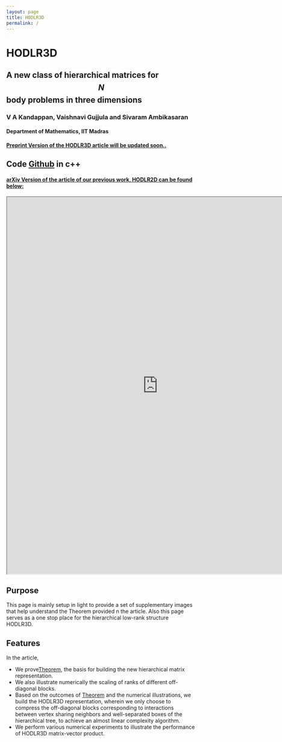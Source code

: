 ```yaml
---
layout: page
title: HODLR3D
permalink: /
---
```



# HODLR3D
## A new class of hierarchical matrices for $$N$$ body problems in three dimensions
### V A Kandappan, Vaishnavi Gujjula and Sivaram Ambikasaran
#### Department of Mathematics, IIT Madras
#### <u>Preprint Version of the HODLR3D article will be updated soon..</u>

## Code [Github](https://github.com/vaishna77/HODLR3D) in c++

#### <u>arXiv Version of the article of our previous work, HODLR2D can be found below:</u>
<iframe src="https://arxiv.org/pdf/2204.05536.pdf" height="1000" width="800"></iframe>

## Purpose

This page is mainly setup in light to provide a set of supplementary images that help understand the Theorem provided n the article. Also this page serves as a one stop place for the hierarchical low-rank structure HODLR3D.




## Features

In the article, 
* We prove[Theorem](https://kandapva.github.io/hodlr3d/theorem/), the basis for building the new hierarchical matrix representation. 
* We also illustrate numerically the scaling of ranks of different off-diagonal blocks.
* Based on the outcomes of [Theorem](https://kandapva.github.io/hodlr3d/theorem/) and the numerical illustrations, we build the HODLR3D representation, wherein we only choose to compress the off-diagonal blocks corresponding to interactions between vertex sharing neighbors and well-separated boxes of the hierarchical tree, to achieve an almost linear complexity algorithm. 
* We perform various numerical experiments to illustrate the performance of HODLR3D matrix-vector product.
